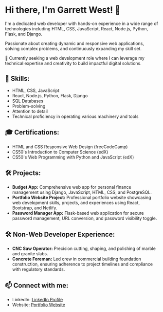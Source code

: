# Hi there, I'm Garrett West! 👋

I'm a dedicated web developer with hands-on experience in a wide range of technologies including HTML, CSS, JavaScript, React, Node.js, Python, Flask, and Django.

Passionate about creating dynamic and responsive web applications, solving complex problems, and continuously expanding my skill set.

🌱 Currently seeking a web development role where I can leverage my technical expertise and creativity to build impactful digital solutions.

## 🔧 Skills:
- HTML, CSS, JavaScript
- React, Node.js, Python, Flask, Django
- SQL Databases
- Problem-solving
- Attention to detail
- Technical proficiency in operating various machinery and tools

## 🎓 Certifications:
- HTML and CSS Responsive Web Design (freeCodeCamp)
- CS50's Introduction to Computer Science (edX)
- CS50's Web Programming with Python and JavaScript (edX)

## 🛠️ Projects:
- **Budget App:** Comprehensive web app for personal finance management using Django, JavaScript, HTML, CSS, and PostgreSQL.
- **Portfolio Website Project:** Professional portfolio website showcasing web development skills, projects, and experiences using React, Bootstrap, and Netlify.
- **Password Manager App:** Flask-based web application for secure password management, URL conversion, and password visibility toggle.

## 🛠️ Non-Web Developer Experience:
- **CNC Saw Operator:** Precision cutting, shaping, and polishing of marble and granite slabs.
- **Concrete Foreman:** Led crew in commercial building foundation construction, ensuring adherence to project timelines and compliance with regulatory standards.

## 📫 Connect with me:
- LinkedIn: [LinkedIn Profile](https://linkedin.com/in/garrett-west-13)
- Website: [Portfolio Website](https://garrett-portfolio.netlify.app)
